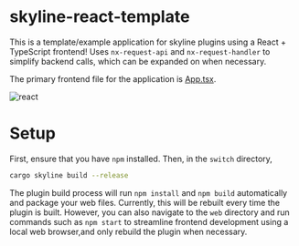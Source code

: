 # skyline-react-template
This is a template/example application for skyline plugins using a React + TypeScript frontend! Uses `nx-request-api` and `nx-request-handler` to simplify backend calls, which can be expanded on when necessary.

The primary frontend file for the application is [App.tsx](https://github.com/techyCoder81/skyline-react-template/blob/main/web/src/App.tsx).

![react](https://user-images.githubusercontent.com/42820193/201547733-cc50bd44-5f44-489a-be71-ead80adbc9ae.png)

# Setup
First, ensure that you have `npm` installed. Then, in the `switch` directory, 
```bash
cargo skyline build --release
```
The plugin build process will run `npm install` and `npm build` automatically and package your web files. Currently, this will be rebuilt every time the plugin is built. However, you can also navigate to the `web` directory and run commands such as `npm start` to streamline frontend development using a local web browser,and only rebuild the plugin when necessary.
